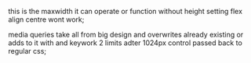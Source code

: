 this is the maxwidth it can operate or function
without height setting flex align centre wont work;

media queries take all from big design and overwrites already existing or adds to it 
with and keywork 2 limits
adter 1024px control passed back to regular css;
